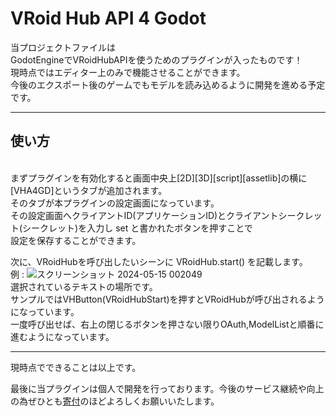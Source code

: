 # VRoid Hub API 4 Godot
 当プロジェクトファイルは<br>
 GodotEngineでVRoidHubAPIを使うためのプラグインが入ったものです！<br>
 現時点ではエディター上のみで機能させることができます。<br>
 今後のエクスポート後のゲームでもモデルを読み込めるように開発を進める予定です。<br>
 <hr>
 <h2>使い方</h2><br>
 まずプラグインを有効化すると画面中央上[2D][3D][script][assetlib]の横に[VHA4GD]というタブが追加されます。<br>
 そのタブが本プラグインの設定画面になっています。<br>
 その設定画面へクライアントID(アプリケーションID)とクライアントシークレット(シークレット)を入力し set と書かれたボタンを押すことで<br>
 設定を保存することができます。
 
 次に、VRoidHubを呼び出したいシーンに VRoidHub.start() を記載します。<br>
 例 : 
 ![スクリーンショット 2024-05-15 002049](https://github.com/AstralMemory/VHA4GD/assets/124105935/026a4840-b875-4f89-879e-6d053c9373d2)<br>
選択されているテキストの場所です。<br>
サンプルではVHButton(VRoidHubStart)を押すとVRoidHubが呼び出されるようになっています。<br>
一度呼び出せば、右上の閉じるボタンを押さない限りOAuth,ModelListと順番に進むようになっています。<br>
<hr>
現時点でできることは以上です。

最後に当プラグインは個人で開発を行っております。今後のサービス継続や向上の為ぜひとも<a href=https://www.buymeacoffee.com/astralmemory10>寄付</a>のほどよろしくお願いいたします。





 
